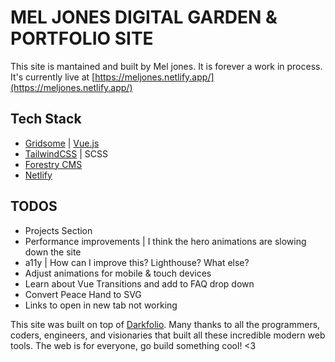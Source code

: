 # MEL JONES DIGITAL GARDEN & PORTFOLIO SITE

This site is mantained and built by Mel jones. It is forever a work in process. It's currently live at [https://meljones.netlify.app/](https://meljones.netlify.app/)

## Tech Stack

- [Gridsome](https://gridsome.org/) | [Vue.js](https://vuejs.org/)
- [TailwindCSS](https://tailwindcss.com/) | SCSS
- [Forestry CMS](https://forestry.io/)
- [Netlify](https://www.netlify.com/)

## TODOS

- Projects Section
- Performance improvements | I think the hero animations are slowing down the site
- a11y | How can I improve this? Lighthouse? What else?
- Adjust animations for mobile & touch devices
- Learn about Vue Transitions and add to FAQ drop down
- Convert Peace Hand to SVG
- Links to open in new tab not working

This site was built on top of [Darkfolio](https://gridsome.org/starters/darkfolio/).
Many thanks to all the programmers, coders, engineers, and visionaries that built all these incredible modern web tools. The web is for everyone, go build something cool! <3
